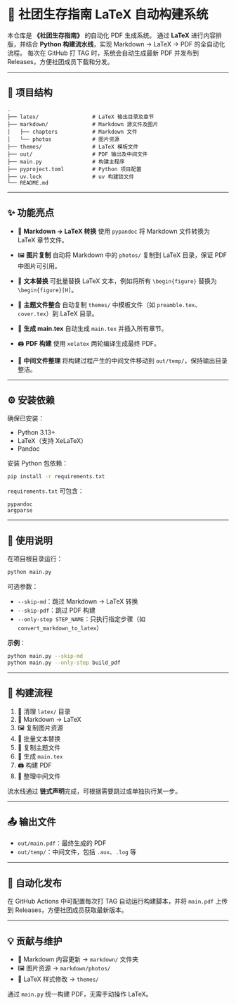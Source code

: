 # 📖 社团生存指南 LaTeX 自动构建系统

本仓库是 **《社团生存指南》** 的自动化 PDF 生成系统。
通过 **LaTeX** 进行内容排版，并结合 **Python 构建流水线**，实现 Markdown → LaTeX → PDF 的全自动化流程。
每次在 GitHub 打 TAG 时，系统会自动生成最新 PDF 并发布到 Releases，方便社团成员下载和分发。

---

## 📂 项目结构

```
.
├── latex/                 # LaTeX 输出目录及章节
├── markdown/              # Markdown 源文件及图片
│   ├── chapters           # Markdown 文件
│   └── photos             # 图片资源
├── themes/                # LaTeX 模板文件
├── out/                   # PDF 输出及中间文件
├── main.py                # 构建主程序
├── pyproject.toml         # Python 项目配置
├── uv.lock                # uv 构建锁文件
└── README.md
```

---

## ✨ 功能亮点

* 📝 **Markdown → LaTeX 转换**
  使用 `pypandoc` 将 Markdown 文件转换为 LaTeX 章节文件。

* 🖼️ **图片复制**
  自动将 Markdown 中的 `photos/` 复制到 LaTeX 目录，保证 PDF 中图片可引用。

* 🔄 **文本替换**
  可批量替换 LaTeX 文本，例如将所有 `\begin{figure}` 替换为 `\begin{figure}[H]`。

* 🎨 **主题文件整合**
  自动复制 `themes/` 中模板文件（如 `preamble.tex`、`cover.tex`）到 LaTeX 目录。

* 📑 **生成 main.tex**
  自动生成 `main.tex` 并插入所有章节。

* 🖨️ **PDF 构建**
  使用 `xelatex` 两轮编译生成最终 PDF。

* 🧹 **中间文件整理**
  将构建过程产生的中间文件移动到 `out/temp/`，保持输出目录整洁。

---

## ⚙️ 安装依赖

确保已安装：

* Python 3.13+
* LaTeX（支持 XeLaTeX）
* Pandoc

安装 Python 包依赖：

```bash
pip install -r requirements.txt
```

`requirements.txt` 可包含：

```
pypandoc
argparse
```

---

## 🚀 使用说明

在项目根目录运行：

```bash
python main.py
```

可选参数：

* `--skip-md`：跳过 Markdown → LaTeX 转换
* `--skip-pdf`：跳过 PDF 构建
* `--only-step STEP_NAME`：只执行指定步骤（如 `convert_markdown_to_latex`）

**示例**：

```bash
python main.py --skip-md
python main.py --only-step build_pdf
```

---

## 🔄 构建流程

1. 🧹 清理 `latex/` 目录
2. 📝 Markdown → LaTeX
3. 🖼️ 复制图片资源
4. 🔄 批量文本替换
5. 🎨 复制主题文件
6. 📑 生成 `main.tex`
7. 🖨️ 构建 PDF
8. 🧹 整理中间文件

流水线通过 **链式声明**完成，可根据需要跳过或单独执行某一步。

---

## 📤 输出文件

* `out/main.pdf`：最终生成的 PDF
* `out/temp/`：中间文件，包括 `.aux`、`.log` 等

---

## 🤖 自动化发布

在 GitHub Actions 中可配置每次打 TAG 自动运行构建脚本，并将 `main.pdf` 上传到 Releases，方便社团成员获取最新版本。

---

## 💡 贡献与维护

* 📝 Markdown 内容更新 → `markdown/` 文件夹
* 🖼️ 图片资源 → `markdown/photos/`
* 🎨 LaTeX 样式修改 → `themes/`

通过 `main.py` 统一构建 PDF，无需手动操作 LaTeX。
